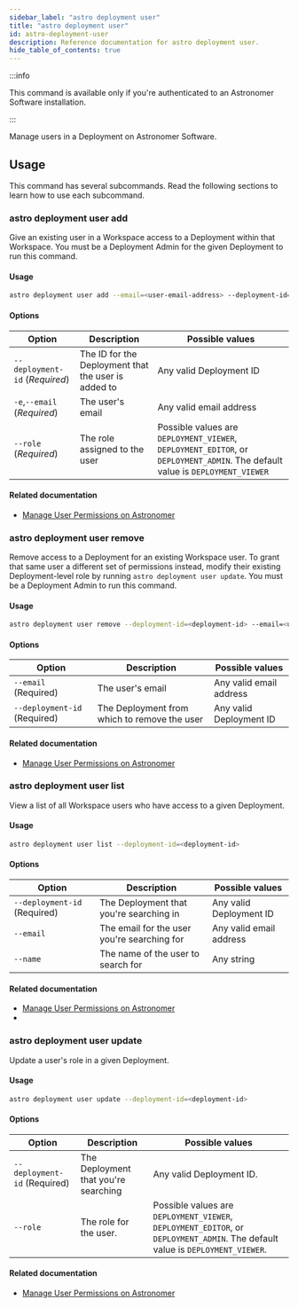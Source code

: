 ```yaml
---
sidebar_label: "astro deployment user"
title: "astro deployment user"
id: astro-deployment-user
description: Reference documentation for astro deployment user.
hide_table_of_contents: true
---
```


:::info 

This command is available only if you're authenticated to an Astronomer Software installation. 

:::

Manage users in a Deployment on Astronomer Software. 

## Usage 

This command has several subcommands. Read the following sections to learn how to use each subcommand.

### astro deployment user add

Give an existing user in a Workspace access to a Deployment within that Workspace. You must be a Deployment Admin for the given Deployment to run this command.

#### Usage

```bash
astro deployment user add --email=<user-email-address> --deployment-id=<user-deployment-id> --role<user-role>
```

#### Options

| Option                         | Description                                         | Possible values                                                                                                               |
| ------------------------------ | --------------------------------------------------- | ----------------------------------------------------------------------------------------------------------------------------- |
| `--deployment-id` (_Required_) | The ID for the Deployment that the user is added to | Any valid Deployment ID                                                                                                       |
| `-e`,`--email` (_Required_)    | The user's email                                    | Any valid email address                                                                                                       |
| `--role` (_Required_)          | The role assigned to the user                       | Possible values are `DEPLOYMENT_VIEWER`, `DEPLOYMENT_EDITOR`, or `DEPLOYMENT_ADMIN`. The default value is `DEPLOYMENT_VIEWER` |

#### Related documentation

- [Manage User Permissions on Astronomer](https://docs.astronomer.io/software/workspace-permissions)

### astro deployment user remove

Remove access to a Deployment for an existing Workspace user. To grant that same user a different set of permissions instead, modify their existing Deployment-level role by running `astro deployment user update`. You must be a Deployment Admin to run this command.

#### Usage

```bash
astro deployment user remove --deployment-id=<deployment-id> --email=<user-email-address>
```

#### Options

| Option                       | Description                                  | Possible values         |
| ---------------------------- | -------------------------------------------- | ----------------------- |
| `--email` (Required)         | The user's email                             | Any valid email address |
| `--deployment-id` (Required) | The Deployment from which to remove the user | Any valid Deployment ID |

#### Related documentation

- [Manage User Permissions on Astronomer](https://docs.astronomer.io/software/workspace-permissions)

### astro deployment user list

View a list of all Workspace users who have access to a given Deployment.

#### Usage

```bash
astro deployment user list --deployment-id=<deployment-id> 
```

#### Options

| Option                       | Description                                 | Possible values         |
| ---------------------------- | ------------------------------------------- | ----------------------- |
| `--deployment-id` (Required) | The Deployment that you're searching in     | Any valid Deployment ID |
| `--email`                    | The email for the user you're searching for | Any valid email address |
| `--name`                     | The name of the user to search for          | Any string              |

#### Related documentation

- [Manage User Permissions on Astronomer](https://docs.astronomer.io/software/workspace-permissions)
- 
### astro deployment user update

Update a user's role in a given Deployment.

#### Usage

```bash
astro deployment user update --deployment-id=<deployment-id>
```

#### Options

| Option                       | Description                          | Possible values                                                                                                                |
| ---------------------------- | ------------------------------------ | ------------------------------------------------------------------------------------------------------------------------------ |
| `--deployment-id` (Required) | The Deployment that you're searching | Any valid Deployment ID.                                                                                                       |
| `--role`                     | The role for the user.               | Possible values are `DEPLOYMENT_VIEWER`, `DEPLOYMENT_EDITOR`, or `DEPLOYMENT_ADMIN`. The default value is `DEPLOYMENT_VIEWER`. |

#### Related documentation

- [Manage User Permissions on Astronomer](https://docs.astronomer.io/software/workspace-permissions)